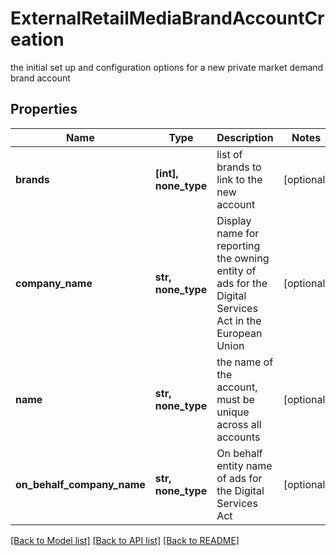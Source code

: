 # ExternalRetailMediaBrandAccountCreation

the initial set up and configuration options for a new private market demand brand account

## Properties
Name | Type | Description | Notes
------------ | ------------- | ------------- | -------------
**brands** | **[int], none_type** | list of brands to link to the new account | [optional] 
**company_name** | **str, none_type** | Display name for reporting the owning entity of ads for the Digital Services Act in the European Union | [optional] 
**name** | **str, none_type** | the name of the account, must be unique across all accounts | [optional] 
**on_behalf_company_name** | **str, none_type** | On behalf entity name of ads for the Digital Services Act | [optional] 

[[Back to Model list]](../README.md#documentation-for-models) [[Back to API list]](../README.md#documentation-for-api-endpoints) [[Back to README]](../README.md)



